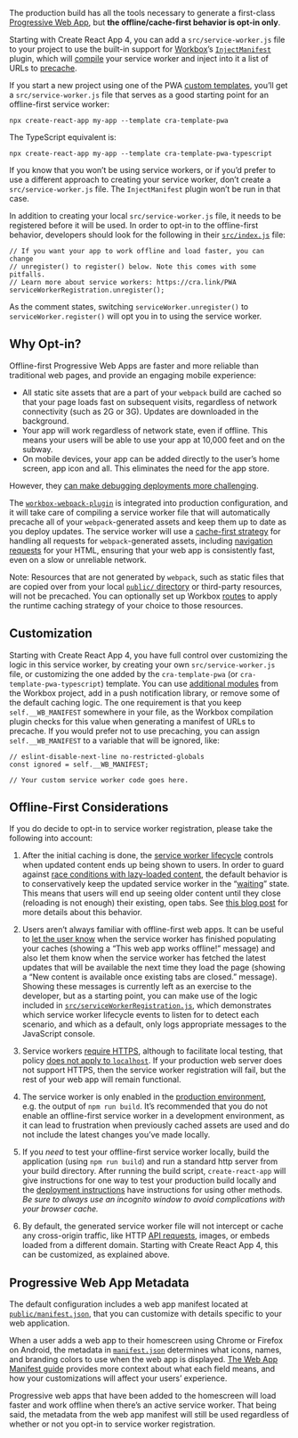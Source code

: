 The production build has all the tools necessary to generate a first-class [Progressive Web App](https://developers.google.com/web/progressive-web-apps/), but **the offline/cache-first behavior is opt-in only**.

Starting with Create React App 4, you can add a `src/service-worker.js` file to your project to use the built-in support for [Workbox](https://developers.google.com/web/tools/workbox/)’s [`InjectManifest`](https://developers.google.com/web/tools/workbox/reference-docs/latest/module-workbox-webpack-plugin.InjectManifest) plugin, which will [compile](https://developers.google.com/web/tools/workbox/guides/using-bundlers) your service worker and inject into it a list of URLs to [precache](https://developers.google.com/web/tools/workbox/guides/precache-files).

If you start a new project using one of the PWA [custom templates](https://create-react-app.dev/docs/custom-templates/), you’ll get a `src/service-worker.js` file that serves as a good starting point for an offline-first service worker:

    npx create-react-app my-app --template cra-template-pwa

The TypeScript equivalent is:

    npx create-react-app my-app --template cra-template-pwa-typescript

If you know that you won’t be using service workers, or if you’d prefer to use a different approach to creating your service worker, don’t create a `src/service-worker.js` file. The `InjectManifest` plugin won’t be run in that case.

In addition to creating your local `src/service-worker.js` file, it needs to be registered before it will be used. In order to opt-in to the offline-first behavior, developers should look for the following in their [`src/index.js`](https://github.com/cra-template/pwa/blob/master/packages/cra-template-pwa/template/src/index.js) file:

    // If you want your app to work offline and load faster, you can change
    // unregister() to register() below. Note this comes with some pitfalls.
    // Learn more about service workers: https://cra.link/PWA
    serviceWorkerRegistration.unregister();

As the comment states, switching `serviceWorker.unregister()` to `serviceWorker.register()` will opt you in to using the service worker.

Why Opt-in?
-----------

Offline-first Progressive Web Apps are faster and more reliable than traditional web pages, and provide an engaging mobile experience:

-   All static site assets that are a part of your `webpack` build are cached so that your page loads fast on subsequent visits, regardless of network connectivity (such as 2G or 3G). Updates are downloaded in the background.
-   Your app will work regardless of network state, even if offline. This means your users will be able to use your app at 10,000 feet and on the subway.
-   On mobile devices, your app can be added directly to the user’s home screen, app icon and all. This eliminates the need for the app store.

However, they [can make debugging deployments more challenging](https://github.com/facebook/create-react-app/issues/2398).

The [`workbox-webpack-plugin`](https://developers.google.com/web/tools/workbox/modules/workbox-webpack-plugin) is integrated into production configuration, and it will take care of compiling a service worker file that will automatically precache all of your `webpack`-generated assets and keep them up to date as you deploy updates. The service worker will use a [cache-first strategy](https://developers.google.com/web/fundamentals/instant-and-offline/offline-cookbook/#cache-falling-back-to-network) for handling all requests for `webpack`-generated assets, including [navigation requests](https://developers.google.com/web/fundamentals/primers/service-workers/high-performance-loading#first_what_are_navigation_requests) for your HTML, ensuring that your web app is consistently fast, even on a slow or unreliable network.

Note: Resources that are not generated by `webpack`, such as static files that are copied over from your local [`public/` directory](https://github.com/cra-template/pwa/tree/master/packages/cra-template-pwa/template/public/) or third-party resources, will not be precached. You can optionally set up Workbox [routes](https://developers.google.com/web/tools/workbox/guides/route-requests) to apply the runtime caching strategy of your choice to those resources.

Customization
-------------

Starting with Create React App 4, you have full control over customizing the logic in this service worker, by creating your own `src/service-worker.js` file, or customizing the one added by the `cra-template-pwa` (or `cra-template-pwa-typescript`) template. You can use [additional modules](https://developers.google.com/web/tools/workbox/modules) from the Workbox project, add in a push notification library, or remove some of the default caching logic. The one requirement is that you keep `self.__WB_MANIFEST` somewhere in your file, as the Workbox compilation plugin checks for this value when generating a manifest of URLs to precache. If you would prefer not to use precaching, you can assign `self.__WB_MANIFEST` to a variable that will be ignored, like:

    // eslint-disable-next-line no-restricted-globals
    const ignored = self.__WB_MANIFEST;

    // Your custom service worker code goes here.

Offline-First Considerations
----------------------------

If you do decide to opt-in to service worker registration, please take the following into account:

1.  After the initial caching is done, the [service worker lifecycle](https://developers.google.com/web/fundamentals/primers/service-workers/lifecycle) controls when updated content ends up being shown to users. In order to guard against [race conditions with lazy-loaded content](https://github.com/facebook/create-react-app/issues/3613#issuecomment-353467430), the default behavior is to conservatively keep the updated service worker in the “[waiting](https://developers.google.com/web/fundamentals/primers/service-workers/lifecycle#waiting)” state. This means that users will end up seeing older content until they close (reloading is not enough) their existing, open tabs. See [this blog post](https://jeffy.info/2018/10/10/sw-in-c-r-a.html) for more details about this behavior.

2.  Users aren’t always familiar with offline-first web apps. It can be useful to [let the user know](https://developers.google.com/web/fundamentals/instant-and-offline/offline-ux#inform_the_user_when_the_app_is_ready_for_offline_consumption) when the service worker has finished populating your caches (showing a “This web app works offline!” message) and also let them know when the service worker has fetched the latest updates that will be available the next time they load the page (showing a “New content is available once existing tabs are closed.” message). Showing these messages is currently left as an exercise to the developer, but as a starting point, you can make use of the logic included in [`src/serviceWorkerRegistration.js`](https://github.com/cra-template/pwa/blob/master/packages/cra-template-pwa/template/src/serviceWorkerRegistration.js), which demonstrates which service worker lifecycle events to listen for to detect each scenario, and which as a default, only logs appropriate messages to the JavaScript console.

3.  Service workers [require HTTPS](https://developers.google.com/web/fundamentals/getting-started/primers/service-workers#you_need_https), although to facilitate local testing, that policy [does not apply to `localhost`](https://stackoverflow.com/questions/34160509/options-for-testing-service-workers-via-http/34161385#34161385). If your production web server does not support HTTPS, then the service worker registration will fail, but the rest of your web app will remain functional.

4.  The service worker is only enabled in the [production environment](deployment.md), e.g. the output of `npm run build`. It’s recommended that you do not enable an offline-first service worker in a development environment, as it can lead to frustration when previously cached assets are used and do not include the latest changes you’ve made locally.

5.  If you *need* to test your offline-first service worker locally, build the application (using `npm run build`) and run a standard http server from your build directory. After running the build script, `create-react-app` will give instructions for one way to test your production build locally and the [deployment instructions](deployment.md) have instructions for using other methods. *Be sure to always use an incognito window to avoid complications with your browser cache.*

6.  By default, the generated service worker file will not intercept or cache any cross-origin traffic, like HTTP [API requests](integrating-with-an-api-backend.md), images, or embeds loaded from a different domain. Starting with Create React App 4, this can be customized, as explained above.

Progressive Web App Metadata
----------------------------

The default configuration includes a web app manifest located at [`public/manifest.json`](https://github.com/cra-template/pwa/blob/master/packages/cra-template-pwa/template/public/manifest.json), that you can customize with details specific to your web application.

When a user adds a web app to their homescreen using Chrome or Firefox on Android, the metadata in [`manifest.json`](https://github.com/cra-template/pwa/blob/master/packages/cra-template-pwa/template/public/manifest.json) determines what icons, names, and branding colors to use when the web app is displayed. [The Web App Manifest guide](https://developers.google.com/web/fundamentals/engage-and-retain/web-app-manifest/) provides more context about what each field means, and how your customizations will affect your users’ experience.

Progressive web apps that have been added to the homescreen will load faster and work offline when there’s an active service worker. That being said, the metadata from the web app manifest will still be used regardless of whether or not you opt-in to service worker registration.
